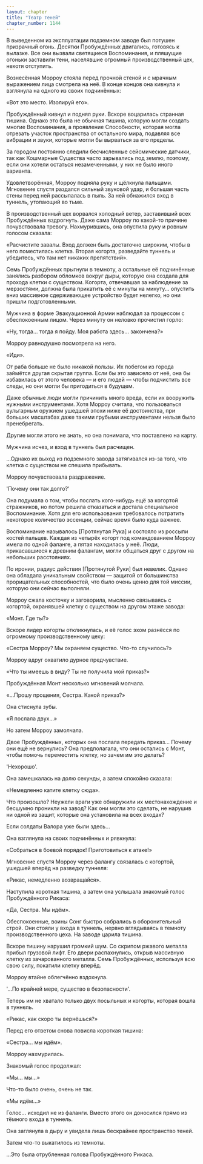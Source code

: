 ```yaml
---
layout: chapter
title: "Театр теней"
chapter_number: 1144
---
```


В выведенном из эксплуатации подземном заводе был потушен призрачный огонь. Десятки Пробуждённых двигались, готовясь к вылазке. Все они вызвали светящиеся Воспоминания, и пляшущие огоньки заставили тени, населявшие огромный производственный цех, нехотя отступить.

Вознесённая Морроу стояла перед прочной стеной и с мрачным выражением лица смотрела на неё. В конце концов она кивнула и взглянула на одного из своих подчинённых:

«Вот это место. Изолируй его».

Пробуждённый кивнул и поднял руки. Вскоре воцарилась странная тишина. Однако это была не обычная тишина, которую могли создать многие Воспоминания, а проявление Способности, которая могла отрезать участок пространства от остального мира, подавляя все вибрации и звуки, которые могли бы вырваться за его пределы.

За городом постоянно следили бесчисленные сейсмические датчики, так как Кошмарные Существа часто зарывались под землю, поэтому, если они хотели остаться незамеченными, у них не было иного варианта.

Удовлетворённая, Морроу подняла руку и щёлкнула пальцами. Мгновение спустя раздался сильный звуковой удар, и большая часть стены перед ней рассыпалась в пыль. За ней обнажился вход в туннель, утопающий во тьме.

В производственный цех ворвался холодный ветер, заставивший всех Пробуждённых вздрогнуть. Даже сама Морроу по какой-то причине почувствовала тревогу. Нахмурившись, она опустила руку и ровным голосом сказала:

«Расчистите завалы. Вход должен быть достаточно широким, чтобы в него поместилась клетка. Вторая когорта, разведайте туннель и убедитесь, что там нет никаких препятствий».

Семь Пробуждённых прыгнули в темноту, а остальные её подчинённые занялись разбором обломков вокруг дыры, которую она создала для прохода клетки с существом. Когорта, отвечавшая за наблюдение за мерзостями, должна была прикатить её с минуты на минуту... опустить вниз массивное сдерживающее устройство будет нелегко, но они пришли подготовленными.

Мужчина в форме Эвакуационной Армии наблюдал за процессом с обеспокоенным лицом. Через минуту он неловко прочистил горло:

«Ну, тогда... тогда я пойду. Моя работа здесь... закончена?»

Морроу равнодушно посмотрела на него.

«Иди».

От раба больше не было никакой пользы. Их побегом из города займётся другая скрытая группа. Если бы это зависело от неё, она бы избавилась от этого человека — и его людей — чтобы подчистить все следы, но они могли бы пригодиться в будущем.

Даже обычные люди могли причинить много вреда, если их вооружить нужными инструментами. Хотя Морроу считала, что пользоваться вульгарным оружием ушедшей эпохи ниже её достоинства, при больших масштабах даже такими грубыми инструментами нельзя было пренебрегать.

Другие могли этого не знать, но она понимала, что поставлено на карту.

Мужчина исчез, и вход в туннель был расчищен.

...Однако их выход из подземного завода затягивался из-за того, что клетка с существом не спешила прибывать.

Морроу почувствовала раздражение.

'Почему они так долго?'

Она подумала о том, чтобы послать кого-нибудь ещё за когортой стражников, но потом решила отказаться и достала специальное Воспоминание. Хотя для его использования требовалось потратить некоторое количество эссенции, сейчас время было куда важнее.

Воспоминание называлось [Протянутая Рука] и состояло из россыпи костей пальцев. Каждая из четырёх когорт под командованием Морроу имела по одной фаланге, а пятая находилась у неё. Люди, прикасавшиеся к древним фалангам, могли общаться друг с другом на небольших расстояниях.

По иронии, радиус действия [Протянутой Руки] был невелик. Однако она обладала уникальным свойством — защитой от большинства прорицательных способностей, что было очень ценно для той миссии, которую они сейчас выполняли.

Морроу сжала косточку и заговорила, мысленно связываясь с когортой, охранявшей клетку с существом на другом этаже завода:

«Монт. Где ты?»

Вскоре лидер когорты откликнулась, и её голос эхом разнёсся по огромному производственному цеху:

«Сестра Морроу? Мы охраняем существо. Что-то случилось?»

Морроу вдруг охватило дурное предчувствие.

«Что ты имеешь в виду? Ты не получила мой приказ?»

Пробуждённая Монт несколько мгновений молчала.

«...Прошу прощения, Сестра. Какой приказ?»

Она стиснула зубы.

«Я послала двух...»

Но затем Морроу замолчала.

Двое Пробуждённых, которых она послала передать приказ... Почему они ещё не вернулись? Она предполагала, что они остались с Монт, чтобы помочь переместить клетку, но зачем им это делать?

'Нехорошо'.

Она замешкалась на долю секунды, а затем спокойно сказала:

«Немедленно катите клетку сюда».

Что произошло? Неужели враги уже обнаружили их местонахождение и бесшумно проникли на завод? Как они могли это сделать, не нарушив ни одной из защит, которые она установила на всех входах?

Если солдаты Валора уже были здесь...

Она взглянула на своих подчинённых и рявкнула:

«Собраться в боевой порядок! Приготовиться к атаке!»

Мгновение спустя Морроу через фалангу связалась с когортой, ушедшей вперёд на разведку туннеля:

«Рикас, немедленно возвращайся».

Наступила короткая тишина, а затем она услышала знакомый голос Пробуждённого Рикаса:

«Да, Сестра. Мы идём».

Обеспокоенные, воины Сонг быстро собрались в оборонительный строй. Они стояли у входа в туннель, нервно вглядываясь в темноту производственного цеха. На заводе царила тишина.

Вскоре тишину нарушил громкий шум. Со скрипом ржавого металла прибыл грузовой лифт. Его двери распахнулись, открыв массивную клетку из зачарованного металла. Семь Пробуждённых, используя всю свою силу, покатили клетку вперёд.

Морроу втайне облегчённо вздохнула.

'...По крайней мере, существо в безопасности'.

Теперь им не хватало только двух посыльных и когорты, которая вошла в туннель.

«Рикас, как скоро ты вернёшься?»

Перед его ответом снова повисла короткая тишина:

«Сестра... мы идём».

Морроу нахмурилась.

Знакомый голос продолжал:

«Мы... мы...»

Что-то было очень, очень не так.

«Мы идём...»

Голос... исходил не из фаланги. Вместо этого он доносился прямо из тёмного входа в туннель.

Она заглянула в дыру и увидела лишь бескрайнее пространство теней.

Затем что-то выкатилось из темноты.

...Это была отрубленная голова Пробуждённого Рикаса.